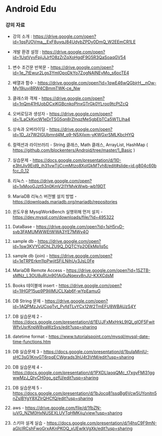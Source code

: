 # Android Edu

### 강의 자료

- 강의 소개 : https://drive.google.com/open?id=1qsPJOVma__ExF8uyqJ84UdybZPDy0DmQ_W2EEmCR1LE 

- 개발 환경 설정 : https://drive.google.com/open?id=1UstVyvFpjiJjJrfO8zZrZqXoHgdF9G5R3QaSoaqGV54


01. 변수 조건문 반복문 - https://drive.google.com/open?id=1e_7tEwur2Lgs3YmlOpoDkYo7ZogNAlNEyMo_s6ocTE4

02. 배열과 함수 - https://drive.google.com/open?id=1qwE46wQGbjrH__nOw-My19iuvj8RW4CBmmTWK-ce_Nw

03. 클래스와 객체 - https://drive.google.com/open?id=1nQm41HUobDCxiKGBcnkoPlnxGTrGk0YLroo9tcPtZcQ

04. 오버로딩과 생성자 - https://drive.google.com/open?id=1LaCkKvcW1eDrTSG5qn8rZInqzMeSgbEbTCa5WTLIha4

05. 상속과 오버라이딩 - https://drive.google.com/open?id=1D_Jz7W2IGUbmrd4M_q9-N5XjIxm-yKWGxrSMLKbcHYQ

05. 컬렉션과 라이브러리 - String 클래스, Math 클래스, ArrayList, HashMap ( https://github.com/blockenters/Android/tree/master/1_Basic )

06. 실습문제 - https://docs.google.com/presentation/d/1l0-e3htJiv9Eid9_jh31vwTjjCcmMtzo8XoIGkMTvh8/edit#slide=id.g804c60bfcc_0_12

07. 리눅스 - https://drive.google.com/open?id=1xMooGJzt53n0KmV2l1YMvkWwb-wb19DT

08. MariaDB 리눅스 버전별 설치 방법 - https://downloads.mariadb.org/mariadb/repositories

09. 윈도우용 MysqlWorkBench 실행위해 먼저 설치 - https://dev.mysql.com/downloads/file/?id=495322

10. DataBase - https://drive.google.com/open?id=1sH5rvD-svb3FAMUMWWEtWWA3YE7MWv4O

11. sample db - https://drive.google.com/open?id=1sw3KVYCdChLZU9Q_DQTCYp2OEkMp1q5c

12. sample db (join) - https://drive.google.com/open?id=1eTRPErkm1IpPwjitSFiLNihUy3JsL0Fe

12. MariaDB Remote Access - https://drive.google.com/open?id=1SZTB-sMNz_L3OU8uRUn901AiGuNqexv8nJU-KXXCdsM

13. Books 테이블에 insert - https://drive.google.com/open?id=1IHGP15up9P9iliMUCLXab6f-wYpEamuG

14. DB String 문제 - https://drive.google.com/open?id=1AQPMzJvUCoqTvt_PyfdTLvYCx12W2TmEFU8WBAUzS4Y

15. DB 실습문제 2 - https://docs.google.com/presentation/d/1EUJFxMxHrkL9IQl_gIOF5FwitWfvUsrKnpW8vaWzSvs/edit?usp=sharing

16. datetime format - https://www.tutorialspoint.com/mysql/mysql-date-time-functions.htm

17. DB 실습문제 3 - https://docs.google.com/presentation/d/1buIaMinIU-sHC3sG1KnvGT6rpqECWgrads3hU4t3VtM/edit?usp=sharing

18. DB 실습문제 4 - https://docs.google.com/presentation/d/1PXDLIaoqQMc_t7xgvFMl31ggwwMzJ_QtyCH0go_gzfU/edit?usp=sharing

19. DB 실습문제 5 - https://docs.google.com/presentation/d/1bJocq81ssqBg6Vcw5UYonitn5nZslBYgY8XZIrQHCfQ/edit?usp=sharing

20. aws - https://drive.google.com/file/d/1fbZN-iuVG_NZM0HxNUSEXLUVTqHMKiju/view?usp=sharing

21. 스키마 설계 실습 - https://docs.google.com/presentation/d/14hsC9F9mN-aGIclRCshFwoGrxAKnPKOQ_xUEwIkVgXk/edit?usp=sharing
